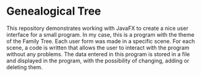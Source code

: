 # Genealogical Tree

This repository demonstrates working with JavaFX to create a nice user interface for a small program. In my case, this is a program with the theme of the Family Tree.
Each user form was made in a specific scene. For each scene, a code is written that allows the user to interact with the program without any problems.
The data entered in this program is stored in a file and displayed in the program, with the possibility of changing, adding or deleting them.
